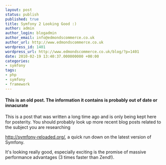 ```yaml
---
layout: post
status: publish
published: true
title: Symfony 2 Looking Good :)
author: admin
author_login: blogadmin
author_email: info@edmondscommerce.co.uk
author_url: http://www.edmondscommerce.co.uk
wordpress_id: 1401
wordpress_url: http://www.edmondscommerce.co.uk/blog/?p=1401
date: 2010-02-19 13:40:37.000000000 +00:00
categories:
- symfony
tags:
- php
- symfony
- framework
---
```

<div class="oldpost"><h4>This is an old post. The information it contains is probably out of date or innacurate</h4>
<p>
This is a post that was written a long time ago and is only being kept here for posterity.
You should probably look up more recent blog posts related to the subject you are researching
</p>
</div>
<a href="http://symfony-reloaded.org/">http://symfony-reloaded.org/</a>, a quick run down on the latest version of Symfony.

It's looking really good, especially exciting is the promise of massive performance advantages (3 times faster than Zend!).
